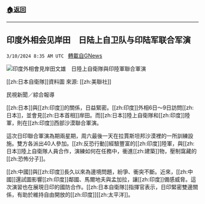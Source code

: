 ###  [:house:返回](README.md)
---


## 印度外相会见岸田　日陆上自卫队与印陆军联合军演
`3/10/2024 8:35 AM UTC ` [轉載自GNews](https://gnews.org/articles/2381423)

![印度外相會見岸田文雄　日陸上自衛隊與印陸軍聯合軍演](https://cdn.ftvnews.com.tw/manasystem/FileData/News/84e8aae5-95fb-47f8-8b85-3896b1d425a0.jpg "印度外相會見岸田文雄　日陸上自衛隊與印陸軍聯合軍演")

[[zh:日本自衛隊]]資料圖 來源: [[zh:美聯社]]

民視新聞／綜合報導

[[zh:日本]]與[[zh:印度]]的關係，日益緊密。[[zh:印度]]外相6日～9日訪問[[zh:日本]]，並會見[[zh:日本首相]]岸田。而[[zh:日本]]陸上自衛隊和[[zh:印度]]陸軍，則在[[zh:印度]]西部沙漠聯合軍演。

這次日印聯合軍演為期兩星期，周六最後一天在拉賈斯坦邦沙漠裡的一所訓練設施。雙方各派出40人參加。[[zh:反恐行動]]經驗豐富的[[zh:印度]]陸軍，與[[zh:日本]]陸上自衛隊人員合作，演練如何在任務中，衝進[[zh:建築]]物，壓制窩藏的[[zh:恐怖分子]]。

[[zh:中國]]與[[zh:印度]]長久以來為邊境問題，紛爭、衝突不斷。近來，[[zh:中國]]還試圖影響[[zh:印度]]鄰國、馬爾地夫與孟加拉，讓[[zh:印度]]備感威脅。這次演習也在展現日印的國防合作。[[zh:日本自衛隊]]指揮官表示，日印緊密雙邊關係，有助於維持自由開放的[[zh:印度]][[zh:太平洋]]。
